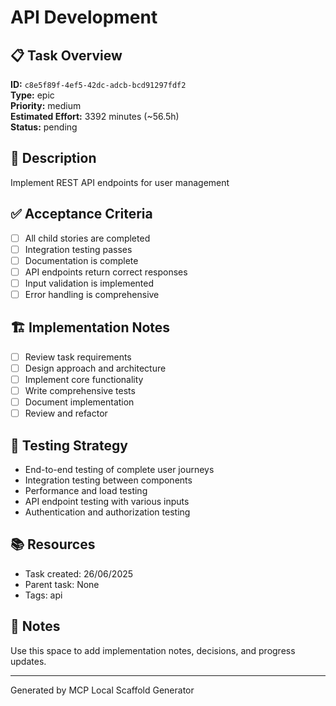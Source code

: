 # API Development

## 📋 Task Overview

**ID:** `c8e5f89f-4ef5-42dc-adcb-bcd91297fdf2`  
**Type:** epic  
**Priority:** medium  
**Estimated Effort:** 3392 minutes (~56.5h)  
**Status:** pending

## 📝 Description

Implement REST API endpoints for user management


## ✅ Acceptance Criteria

- [ ] All child stories are completed
- [ ] Integration testing passes
- [ ] Documentation is complete
- [ ] API endpoints return correct responses
- [ ] Input validation is implemented
- [ ] Error handling is comprehensive

## 🏗️ Implementation Notes

- [ ] Review task requirements
- [ ] Design approach and architecture
- [ ] Implement core functionality
- [ ] Write comprehensive tests
- [ ] Document implementation
- [ ] Review and refactor

## 🧪 Testing Strategy

- End-to-end testing of complete user journeys
- Integration testing between components
- Performance and load testing
- API endpoint testing with various inputs
- Authentication and authorization testing

## 📚 Resources

- Task created: 26/06/2025
- Parent task: None
- Tags: api

## 📝 Notes

Use this space to add implementation notes, decisions, and progress updates.

---

Generated by MCP Local Scaffold Generator
